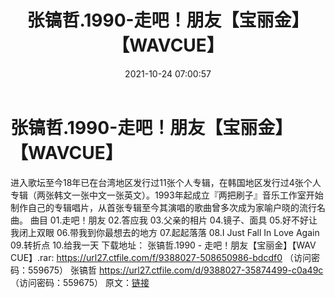 ﻿---
title: 张镐哲.1990-走吧！朋友【宝丽金】【WAVCUE】
date: 2021-10-24 07:00:57
categories: WAV车载音乐、镜像
tags: 华语中文
---
# 张镐哲.1990-走吧！朋友【宝丽金】【WAVCUE】

进入歌坛至今18年已在台湾地区发行过11张个人专辑，在韩国地区发行过4张个人专辑（两张韩文一张中文一张英文）。1993年起成立『两把刷子』音乐工作室开始制作自己的专辑唱片，从首张专辑至今其演唱的歌曲曾多次成为家喻户晓的流行名曲。
曲目
01.走吧！朋友
02.答应我
03.父亲的相片
04.镜子、面具
05.好不好让我闭上双眼
06.带我到你最想去的地方
07.起起落落
08.I Just Fall In Love Again
09.转折点
10.给我一天
下载地址：
张镐哲.1990 - 走吧！朋友【宝丽金】【WAV CUE】.rar: https://url27.ctfile.com/f/9388027-508650986-bdcdf0
（访问密码：559675）
张镐哲
https://url27.ctfile.com/d/9388027-35874499-c0a49c
（访问密码：559675）
原文：[链接](https://blog.sina.com.cn/s/blog_1647c7e7601030uk6.html)